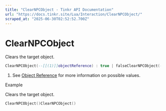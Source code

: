 ```yaml
---
title: "ClearNPCObject - Tinkr API Documentation"
url: "https://docs.tinkr.site/Lua/Interaction/ClearNPCObject/"
scraped_at: "2025-06-30T02:52:52.700Z"
---
```


# ClearNPCObject

Clears the target object.

```lua
ClearNPCObject(--[[(1)]]objectReference) : true | falseClearNPCObject(--[[(1)]]objectReference) : true | false
```

1.  See [Object Reference](../../Objects/ObjectReference/) for more information on possible values.

Example

Clears the target object.

```lua
ClearNPCObject()ClearNPCObject()
```